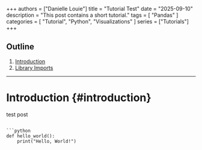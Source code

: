 +++
authors = ["Danielle Louie"]
title = "Tutorial Test"
date = "2025-09-10"
description = "This post contains a short tutorial."
tags = [
    "Pandas"
]
categories = [
    "Tutorial", "Python", "Visualizations"
]
series = ["Tutorials"]
+++

<!-- put date in future so that it doesn't show this page when I try to publish the web-->

## Outline
1. [Introduction](#introduction)
2. [Library Imports](#library-imports)
---

# Introduction {#introduction}
test post
```

```python
def hello_world():
    print("Hello, World!")
```